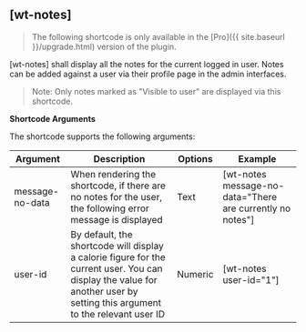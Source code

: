 ## [wt-notes]

> The following shortcode is only available in the [Pro]({{ site.baseurl }}/upgrade.html) version of the plugin.

[wt-notes] shall display all the notes for the current logged in user. Notes can be added against a user via their profile page in the admin interfaces.

>Note: Only notes marked as "Visible to user" are displayed via this shortcode. 

 **Shortcode Arguments**
 
 The shortcode supports the following arguments:
 
| Argument | Description | Options | Example |
|--|--|--|--|
|message-no-data|When rendering the shortcode, if there are no notes for the user, the following error message is displayed|Text| [wt-notes message-no-data="There are currently no notes"]
|user-id|By default, the shortcode will display a calorie figure for the current user. You can display the value for another user by setting this argument to the relevant user ID|Numeric| [wt-notes user-id="1"]
